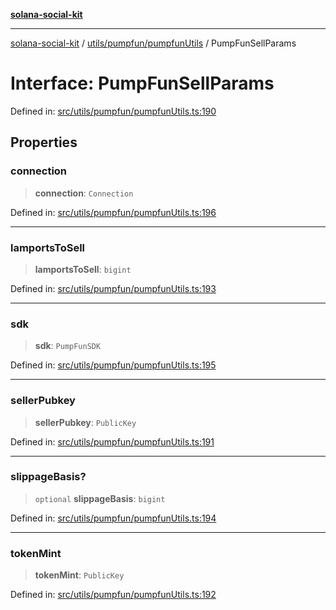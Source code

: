 [**solana-social-kit**](../../../../README.md)

***

[solana-social-kit](../../../../README.md) / [utils/pumpfun/pumpfunUtils](../README.md) / PumpFunSellParams

# Interface: PumpFunSellParams

Defined in: [src/utils/pumpfun/pumpfunUtils.ts:190](https://github.com/SendArcade/solana-social-starter/blob/03568260ca96ed63f77049843c721de1cb011893/src/utils/pumpfun/pumpfunUtils.ts#L190)

## Properties

### connection

> **connection**: `Connection`

Defined in: [src/utils/pumpfun/pumpfunUtils.ts:196](https://github.com/SendArcade/solana-social-starter/blob/03568260ca96ed63f77049843c721de1cb011893/src/utils/pumpfun/pumpfunUtils.ts#L196)

***

### lamportsToSell

> **lamportsToSell**: `bigint`

Defined in: [src/utils/pumpfun/pumpfunUtils.ts:193](https://github.com/SendArcade/solana-social-starter/blob/03568260ca96ed63f77049843c721de1cb011893/src/utils/pumpfun/pumpfunUtils.ts#L193)

***

### sdk

> **sdk**: `PumpFunSDK`

Defined in: [src/utils/pumpfun/pumpfunUtils.ts:195](https://github.com/SendArcade/solana-social-starter/blob/03568260ca96ed63f77049843c721de1cb011893/src/utils/pumpfun/pumpfunUtils.ts#L195)

***

### sellerPubkey

> **sellerPubkey**: `PublicKey`

Defined in: [src/utils/pumpfun/pumpfunUtils.ts:191](https://github.com/SendArcade/solana-social-starter/blob/03568260ca96ed63f77049843c721de1cb011893/src/utils/pumpfun/pumpfunUtils.ts#L191)

***

### slippageBasis?

> `optional` **slippageBasis**: `bigint`

Defined in: [src/utils/pumpfun/pumpfunUtils.ts:194](https://github.com/SendArcade/solana-social-starter/blob/03568260ca96ed63f77049843c721de1cb011893/src/utils/pumpfun/pumpfunUtils.ts#L194)

***

### tokenMint

> **tokenMint**: `PublicKey`

Defined in: [src/utils/pumpfun/pumpfunUtils.ts:192](https://github.com/SendArcade/solana-social-starter/blob/03568260ca96ed63f77049843c721de1cb011893/src/utils/pumpfun/pumpfunUtils.ts#L192)
